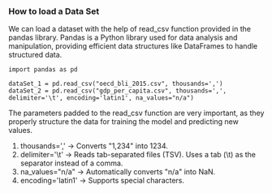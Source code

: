 ### How to load a Data Set

We can load a dataset with the help of read_csv function provided in the pandas library. Pandas is a Python library used for data analysis and manipulation, providing efficient data structures like DataFrames to handle structured data.

```
import pandas as pd

dataSet_1 = pd.read_csv("oecd_bli_2015.csv", thousands=',')
dataSet_2 = pd.read_csv("gdp_per_capita.csv", thousands=',', delimiter='\t', encoding='latin1', na_values="n/a")
```

The parameters padded to the read_csv function are very important, as they properly structure the data for training the model and predicting new values.

1. thousands=',' → Converts "1,234" into 1234.
2. delimiter='\t' → Reads tab-separated files (TSV). Uses a tab (\t) as the separator instead of a comma.
3. na_values="n/a" → Automatically converts "n/a" into NaN.
4. encoding='latin1' → Supports special characters.
